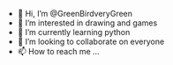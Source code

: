 - 👋 Hi, I’m @GreenBirdveryGreen
- 👀 I’m interested in drawing and games
- 🌱 I’m currently learning python
- 💞️ I’m looking to collaborate on everyone
- 📫 How to reach me ...

<!---
GreenBirdveryGreen/GreenBirdveryGreen is a ✨ special ✨ repository because its `README.md` (this file) appears on your GitHub profile.
You can click the Preview link to take a look at your changes.
--->
